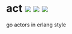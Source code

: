 # act [![][go-report-svg]][go-report-url] [![][travis-svg]][travis-url] [![][coveralls-svg]][coveralls-url]

go actors in erlang style

[go-report-url]: https://goreportcard.com/report/github.com/tdx/act
[go-report-svg]: https://goreportcard.com/badge/github.com/tdx/act

[travis-url]: https://travis-ci.org/tdx/act
[travis-svg]: https://travis-ci.org/tdx/act.svg?branch=master

[coveralls-url]: https://coveralls.io/github/tdx/act?branch=master
[coveralls-svg]: https://coveralls.io/repos/github/tdx/act/badge.svg?branch=master
